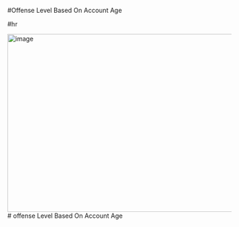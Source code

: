 #Offense Level Based On Account Age

#hr

<img width="600" height="400" alt="image" src="https://github.com/user-attachments/assets/485a1bbb-f78d-403a-be58-f2495fec81b6" /># offense Level Based On Account Age


